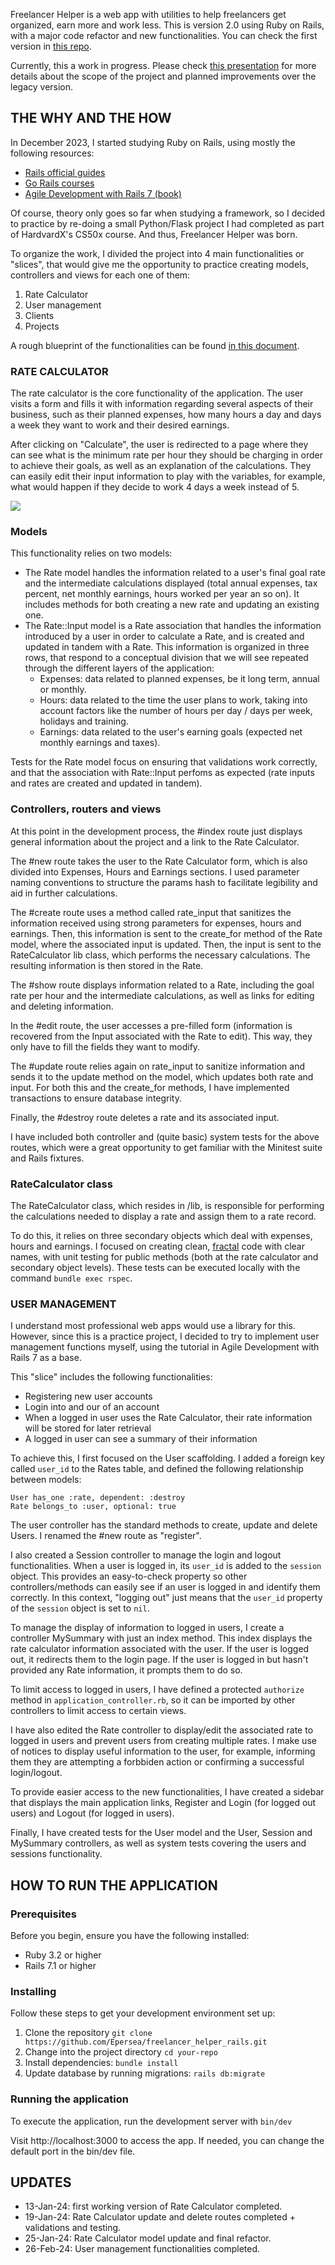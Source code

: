 Freelancer Helper is a web app with utilities to help freelancers get organized, earn more and work less. This is version 2.0 using Ruby on Rails, with a major code refactor and new functionalities. You can check the first version in [this repo](https://github.com/Epersea/freelancerhelperLEGACY).

Currently, this a work in progress. Please check [this presentation](https://docs.google.com/presentation/d/1JbWWOwOo35lFC8JhxrZ8EUhQx-9nscmbsC73P5WCXT0) for more details about the scope of the project and planned improvements over the legacy version.

## THE WHY AND THE HOW
In December 2023, I started studying Ruby on Rails, using mostly the following resources:
- [Rails official guides](https://guides.rubyonrails.org/)
- [Go Rails courses](https://gorails.com/)
- [Agile Development with Rails 7 (book)](https://pragprog.com/titles/rails7/agile-web-development-with-rails-7/)

Of course, theory only goes so far when studying a framework, so I decided to practice by re-doing a small Python/Flask project I had completed as part of HardvardX's CS50x course. And thus, Freelancer Helper was born.

To organize the work, I divided the project into 4 main functionalities or "slices", that would give me the opportunity to practice creating models, controllers and views for each one of them:
1. Rate Calculator
2. User management
3. Clients
4. Projects

A rough blueprint of the functionalities can be found [in this document](https://docs.google.com/document/d/1wpJ2rE1mnw8bWZ_sl8J0sQqP_ie4fbU_BSkfsvhLAso/edit).

### RATE CALCULATOR
The rate calculator is the core functionality of the application. The user visits a form and fills it with information regarding several aspects of their business, such as their planned expenses, how many hours a day and days a week they want to work and their desired earnings.

After clicking on "Calculate", the user is redirected to a page where they can see what is the minimum rate per hour they should be charging in order to achieve their goals, as well as an explanation of the calculations. They can easily edit their input information to play with the variables, for example, what would happen if they decide to work 4 days a week instead of 5.

![](/app/assets/images/rate_calculator_show.png)

### Models
This functionality relies on two models:
- The Rate model handles the information related to a user's final goal rate and the intermediate calculations displayed (total annual expenses, tax percent, net monthly earnings, hours worked per year an so on). It includes methods for both creating a new rate and updating an existing one.
- The Rate::Input model is a Rate association that handles the information introduced by a user in order to calculate a Rate, and is created and updated in tandem with a Rate. This information is organized in three rows, that respond to a conceptual division that we will see repeated through the different layers of the application:
  - Expenses: data related to planned expenses, be it long term, annual or monthly.
  - Hours: data related to the time the user plans to work, taking into account factors like the number of hours per day / days per week, holidays and training.
  - Earnings: data related to the user's earning goals (expected net monthly earnings and taxes).

Tests for the Rate model focus on ensuring that validations work correctly, and that the association with Rate::Input perfoms as expected (rate inputs and rates are created and updated in tandem).

### Controllers, routers and views
At this point in the development process, the #index route just displays general information about the project and a link to the Rate Calculator.

The #new route takes the user to the Rate Calculator form, which is also divided into Expenses, Hours and Earnings sections. I used parameter naming conventions to structure the params hash to facilitate legibility and aid in further calculations.

The #create route uses a method called rate_input that sanitizes the information received using strong parameters for expenses, hours and earnings. Then, this information is sent to the create_for method of the Rate model, where the associated input is updated. Then, the input is sent to the RateCalculator lib class, which performs the necessary calculations. The resulting information is then stored in the Rate.

The #show route displays information related to a Rate, including the goal rate per hour and the intermediate calculations, as well as links for editing and deleting information.

In the #edit route, the user accesses a pre-filled form (information is recovered from the Input associated with the Rate to edit). This way, they only have to fill the fields they want to modify.

The #update route relies again on rate_input to sanitize information and sends it to the update method on the model, which updates both rate and input. For both this and the create_for methods, I have implemented transactions to ensure database integrity.

Finally, the #destroy route deletes a rate and its associated input.

I have included both controller and (quite basic) system tests for the above routes, which were a great opportunity to get familiar with the Minitest suite and Rails fixtures.

### RateCalculator class
The RateCalculator class, which resides in /lib, is responsible for performing the calculations needed to display a rate and assign them to a rate record.

To do this, it relies on three secondary objects which deal with expenses, hours and earnings. I focused on creating clean, [fractal](https://dev.37signals.com/fractal-journeys/) code with clear names, with unit testing for public methods (both at the rate calculator and secondary object levels). These tests can be executed locally with the command `bundle exec rspec`.

### USER MANAGEMENT
I understand most professional web apps would use a library for this. However, since this is a practice project, I decided to try to implement user management functions myself, using the tutorial in Agile Development with Rails 7 as a base.

This "slice" includes the following functionalities:
- Registering new user accounts
- Login into and our of an account
- When a logged in user uses the Rate Calculator, their rate information will be stored for later retrieval
- A logged in user can see a summary of their information

To achieve this, I first focused on the User scaffolding. I added a foreign key called `user_id` to the Rates table, and defined the following relationship between models:
```
User has_one :rate, dependent: :destroy
Rate belongs_to :user, optional: true
```
The user controller has the standard methods to create, update and delete Users. I renamed the #new route as "register".

I also created a Session controller to manage the login and logout functionalities. When a user is logged in, its `user_id` is added to the `session` object. This provides an easy-to-check property so other controllers/methods can easily see if an user is logged in and identify them correctly. In this context, "logging out" just means that the `user_id` property of the `session` object is set to `nil`.

To manage the display of information to logged in users, I create a controller MySummary with just an index method. This index displays the rate calculator information associated with the user. If the user is logged out, it redirects them to the login page. If the user is logged in but hasn't provided any Rate information, it prompts them to do so.

To limit access to logged in users, I have defined a protected `authorize` method in `application_controller.rb`, so it can be imported by other controllers to limit access to certain views.

I have also edited the Rate controller to display/edit the associated rate to logged in users and prevent users from creating multiple rates. I make use of notices to display useful information to the user, for example, informing them they are attempting a forbbiden action or confirming a successful login/logout.

To provide easier access to the new functionalities, I have created a sidebar that displays the main application links, Register and Login (for logged out users) and Logout (for logged in users).

Finally, I have created tests for the User model and the User, Session and MySummary controllers, as well as system tests covering the users and sessions functionality.


## HOW TO RUN THE APPLICATION

### Prerequisites
Before you begin, ensure you have the following installed:
- Ruby 3.2 or higher
- Rails 7.1 or higher

### Installing
Follow these steps to get your development environment set up:
1. Clone the repository
```git clone https://github.com/Epersea/freelancer_helper_rails.git```
2. Change into the project directory
```cd your-repo```
3. Install dependencies: ```bundle install```
4. Update database by running migrations: ```rails db:migrate```

### Running the application
To execute the application, run the development server with ```bin/dev```

Visit http://localhost:3000 to access the app. If needed, you can change the default port in the bin/dev file.

## UPDATES
- 13-Jan-24: first working version of Rate Calculator completed.
- 19-Jan-24: Rate Calculator update and delete routes completed + validations and testing.
- 25-Jan-24: Rate Calculator model update and final refactor.
- 26-Feb-24: User management functionalities completed.